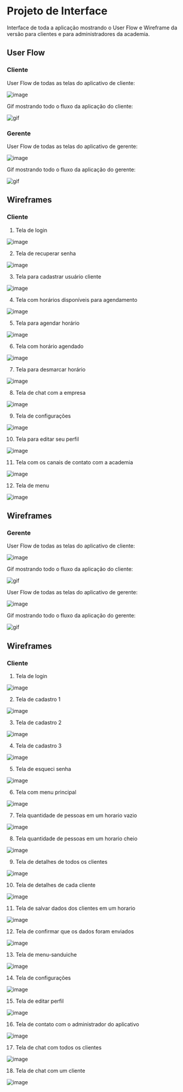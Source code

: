 
# Projeto de Interface

Interface de toda a aplicação mostrando o User Flow e Wireframe da versão para clientes e para administradores da academia.

## User Flow

### Cliente

User Flow de todas as telas do aplicativo de cliente:  
  
![image](https://user-images.githubusercontent.com/63879249/113625804-c5c01680-9637-11eb-8472-e8efc1dcea32.png)
  
Gif mostrando todo o fluxo da aplicação do cliente:  
  
![gif](https://i.imgur.com/pqfk1lv.gif)

### Gerente
  
User Flow de todas as telas do aplicativo de gerente:  
  
![image](https://user-images.githubusercontent.com/64868422/113630076-b348db80-963d-11eb-972e-3eb5312531c8.png)
  
Gif mostrando todo o fluxo da aplicação do gerente:  
  
![gif](https://i.imgur.com/nHluhON.gif)

## Wireframes

### Cliente

1. Tela de login     
  
![image](https://user-images.githubusercontent.com/63879249/113626087-19cafb00-9638-11eb-9cda-cdcd440a63f4.png)
  
2. Tela de recuperar senha    
  
![image](https://user-images.githubusercontent.com/63879249/113626121-25b6bd00-9638-11eb-9ed9-98f9294a675a.png)
  
3. Tela para cadastrar usuário cliente
      
![image](https://user-images.githubusercontent.com/63879249/113626164-3109e880-9638-11eb-9368-571bc8d120e3.png)
  
4. Tela com horários disponíveis para agendamento    
  
![image](https://user-images.githubusercontent.com/63879249/113626201-3a935080-9638-11eb-80b7-0643e2eb1331.png)
  
5. Tela para agendar horário    
  
![image](https://user-images.githubusercontent.com/63879249/113626253-4aab3000-9638-11eb-9caa-690c85ee9a0f.png)
  
6. Tela com horário agendado    
  
![image](https://user-images.githubusercontent.com/63879249/113626389-7c23fb80-9638-11eb-9ce4-f9cb90b86cb1.png)
  
7. Tela para desmarcar horário    
  
![image](https://user-images.githubusercontent.com/63879249/113626400-81814600-9638-11eb-91dd-9b2420046fa1.png)
  
8. Tela de chat com a empresa    
  
![image](https://user-images.githubusercontent.com/63879249/113626415-88a85400-9638-11eb-8a9d-7f78d7d9ada6.png)
  
9. Tela de configurações    
  
![image](https://user-images.githubusercontent.com/63879249/113626431-8e9e3500-9638-11eb-9fe1-4e3ff4bfcae5.png)

10. Tela para editar seu perfil    
  
![image](https://user-images.githubusercontent.com/63879249/113626452-93fb7f80-9638-11eb-8382-921c953b4363.png)
  
11. Tela com os canais de contato com a academia  
    
![image](https://user-images.githubusercontent.com/63879249/113626475-9b228d80-9638-11eb-9d13-60640318ec78.png)
  
12. Tela de menu  
    
![image](https://user-images.githubusercontent.com/63879249/113626510-a37ac880-9638-11eb-9922-00921ef22936.png)

## Wireframes

### Gerente

User Flow de todas as telas do aplicativo de cliente:  
  
![image](https://user-images.githubusercontent.com/63879249/113625804-c5c01680-9637-11eb-8472-e8efc1dcea32.png)
  
Gif mostrando todo o fluxo da aplicação do cliente:  
  
![gif](https://i.imgur.com/pqfk1lv.gif)
  
User Flow de todas as telas do aplicativo de gerente:  
  
![image](https://user-images.githubusercontent.com/64868422/113630076-b348db80-963d-11eb-972e-3eb5312531c8.png)
  
Gif mostrando todo o fluxo da aplicação do gerente:  
  
![gif](https://i.imgur.com/nHluhON.gif)

## Wireframes

### Cliente

1. Tela de login     
  
![image](https://user-images.githubusercontent.com/64868422/113630630-8e089d00-963e-11eb-90e4-e8f0654a8647.png)
  
2. Tela de cadastro 1   
  
![image](https://user-images.githubusercontent.com/64868422/113630704-af698900-963e-11eb-8226-c21bf20a0a08.png)
  
3. Tela de cadastro 2
      
![image](https://user-images.githubusercontent.com/64868422/113630752-c3ad8600-963e-11eb-9154-083297b253a4.png)
  
4. Tela de cadastro 3  
  
![image](https://user-images.githubusercontent.com/64868422/113630788-d3c56580-963e-11eb-9530-50bf3b8d3660.png)
  
5. Tela de esqueci senha   
  
![image](https://user-images.githubusercontent.com/64868422/113630822-e344ae80-963e-11eb-940b-0e4f76d77f19.png)
  
6. Tela com menu principal   
  
![image](https://user-images.githubusercontent.com/64868422/113630944-1424e380-963f-11eb-98db-a13f3ff46bad.png)
  
7. Tela quantidade de pessoas em um horario vazio   
  
![image](https://user-images.githubusercontent.com/64868422/113630989-256df000-963f-11eb-9235-5f5a30d7c8c0.png)
  
8. Tela quantidade de pessoas em um horario cheio   
  
![image](https://user-images.githubusercontent.com/64868422/113631055-3dde0a80-963f-11eb-972c-f0c5320af0cb.png)
  
9. Tela de detalhes de todos os clientes   
  
![image](https://user-images.githubusercontent.com/64868422/113631098-51897100-963f-11eb-87ec-ff484c0b5f39.png)

10. Tela de detalhes de cada cliente 
  
![image](https://user-images.githubusercontent.com/64868422/113631136-5d753300-963f-11eb-9390-cb7d7f6ea06b.png)
  
11. Tela de salvar dados dos clientes em um horario
    
![image](https://user-images.githubusercontent.com/64868422/113631176-6c5be580-963f-11eb-98ae-2839a60d5d36.png)
  
12. Tela de confirmar que os dados foram enviados
    
![image](https://user-images.githubusercontent.com/64868422/113631425-d7a5b780-963f-11eb-8500-32ce37d376d2.png)
  
13. Tela de menu-sanduiche 
    
![image](https://user-images.githubusercontent.com/64868422/113631469-e5f3d380-963f-11eb-821f-1362f75e2dff.png)

14. Tela de configurações
    
![image](https://user-images.githubusercontent.com/64868422/113631544-fe63ee00-963f-11eb-8a97-336989c12bc0.png)
  
15. Tela de editar perfil
    
![image](https://user-images.githubusercontent.com/64868422/113631577-0885ec80-9640-11eb-895e-bf668834ba1f.png)
  
16. Tela de contato com o administrador do aplicativo
    
![image](https://user-images.githubusercontent.com/64868422/113631645-218e9d80-9640-11eb-9cf6-f8bb072df773.png)
  
17. Tela de chat com todos os clientes
    
![image](https://user-images.githubusercontent.com/64868422/113631683-2eab8c80-9640-11eb-8ee3-49af642413af.png)

18. Tela de chat com um cliente
    
![image](https://user-images.githubusercontent.com/64868422/113631708-3a974e80-9640-11eb-82cb-043115944072.png)
